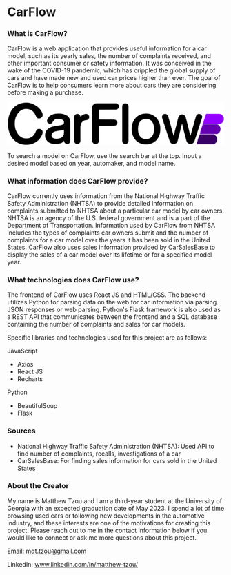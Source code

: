 # CarFlow

### What is CarFlow?
CarFlow is a web application that provides useful information for a car model, such as its yearly sales, the number of complaints received, and other important consumer or safety information. It was conceived in the wake of the COVID-19 pandemic, which has crippled the global supply of cars and have made new and used car prices higher than ever. The goal of CarFlow is to help consumers learn more about cars they are considering before making a purchase.

![carflowlogo](frontend/src/resources/carflowwhite.png)

To search a model on CarFlow, use the search bar at the top. Input a desired model based on year, automaker, and model name.

### What information does CarFlow provide?
CarFlow currently uses information from the National Highway Traffic Safety Administration (NHTSA) to provide detailed information on complaints submitted to NHTSA about a particular car model by car owners. NHTSA is an agency of the U.S. federal government and is a part of the Department of Transportation. Information used by CarFlow from NHTSA includes the types of complaints car owners submit and the number of complaints for a car model over the years it has been sold in the United States. CarFlow also uses sales information provided by CarSalesBase to display the sales of a car model over its lifetime or for a specified model year.

### What technologies does CarFlow use?
The frontend of CarFlow uses React JS and HTML/CSS. The backend utilizes Python for parsing data on the web for car information via parsing JSON responses or web parsing. Python's Flask framework is also used as a REST API that communicates between the frontend and a SQL database containing the number of complaints and sales for car models.

Specific libraries and technologies used for this project are as follows:

JavaScript
- Axios
- React JS
- Recharts

Python
- BeautifulSoup
- Flask

### Sources
- National Highway Traffic Safety Administration (NHTSA): Used API to find number of complaints, recalls, investigations of a car
- CarSalesBase: For finding sales information for cars sold in the United States

### About the Creator
My name is Matthew Tzou and I am a third-year student at the University of Georgia with an expected graduation date of May 2023. I spend a lot of time browsing used cars or following new developments in the automotive industry, and these interests are one of the motivations for creating this project. Please reach out to me in the contact information below if you would like to connect or ask me more questions about this project.

Email: mdt.tzou@gmail.com

LinkedIn: www.linkedin.com/in/matthew-tzou/
